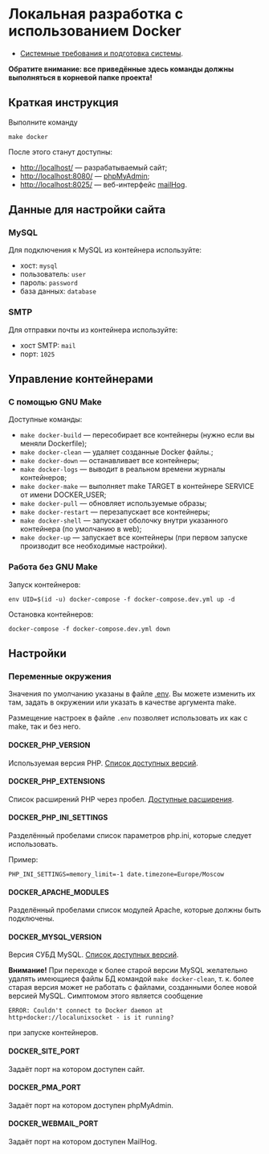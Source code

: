 # Локальная разработка с использованием Docker

- [Системные требования и подготовка системы](https://github.com/dobrosite/site-template/wiki/requirements).

**Обратите внимание: все приведённые здесь команды должны выполняться в корневой папке проекта!**

## Краткая инструкция

Выполните команду

    make docker

После этого станут доступны:

- [http://localhost/](http://localhost/) — разрабатываемый сайт;
- [http://localhost:8080/](http://localhost:8080/) — [phpMyAdmin](https://phpmyadmin.net/);
- [http://localhost:8025/](http://localhost:8025/) — веб-интерфейс
  [mailHog](https://github.com/mailhog/MailHog).

## Данные для настройки сайта

### MySQL

Для подключения к MySQL из контейнера используйте:

- хост: `mysql`
- пользователь: `user`
- пароль: `password`
- база данных: `database`

### SMTP

Для отправки почты из контейнера используйте:

- хост SMTP: `mail`
- порт: `1025`

## Управление контейнерами

### С помощью GNU Make

Доступные команды:

- `make docker-build` — пересобирает все контейнеры (нужно если вы меняли Dockerfile);
- `make docker-clean` — удаляет созданные Docker файлы.;
- `make docker-down` — останавливает все контейнеры;
- `make docker-logs` — выводит в реальном времени журналы контейнеров;
- `make docker-make` — выполняет make TARGET в контейнере SERVICE от имени DOCKER_USER;
- `make docker-pull` — обновляет используемые образы;
- `make docker-restart` — перезапускает все контейнеры;
- `make docker-shell` — запускает оболочку внутри указанного контейнера (по умолчанию в web);
- `make docker-up` — запускает все контейнеры (при первом запуске производит все необходимые настройки).

### Работа без GNU Make

Запуск контейнеров:

    env UID=$(id -u) docker-compose -f docker-compose.dev.yml up -d

Остановка контейнеров:

    docker-compose -f docker-compose.dev.yml down

## Настройки

### Переменные окружения

Значения по умолчанию указаны в файле [.env](../.env). Вы можете изменить их там, задать в окружении
или указать в качестве аргумента make.

Размещение настроек в файле `.env` позволяет использовать их как с make, так и без него.

#### DOCKER_PHP_VERSION

Используемая версия PHP. [Список доступных версий](https://hub.docker.com/r/dobrosite/php/tags/).

#### DOCKER_PHP_EXTENSIONS

Список расширений PHP через пробел. [Доступные расширения](https://github.com/dobrosite/docker-php/).

#### DOCKER_PHP_INI_SETTINGS

Разделённый пробелами список параметров php.ini, которые следует использовать.

Пример:

    PHP_INI_SETTINGS=memory_limit=-1 date.timezone=Europe/Moscow

#### DOCKER_APACHE_MODULES

Разделённый пробелами список модулей Apache, которые должны быть подключены.

#### DOCKER_MYSQL_VERSION

Версия СУБД MySQL. [Список доступных версий](https://hub.docker.com/r/dobrosite/mysql/tags/).

**Внимание!** При переходе к более старой версии MySQL желательно удалять имеющиеся файлы БД
командой `make docker-clean`, т. к. более старая версия может не работать с файлами, созданными
более новой версией MySQL. Симптомом этого является сообщение

    ERROR: Couldn't connect to Docker daemon at http+docker://localunixsocket - is it running? 

при запуске контейнеров.

#### DOCKER_SITE_PORT

Задаёт порт на котором доступен сайт.

#### DOCKER_PMA_PORT

Задаёт порт на котором доступен phpMyAdmin.

#### DOCKER_WEBMAIL_PORT

Задаёт порт на котором доступен MailHog.
